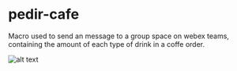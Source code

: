 # pedir-cafe

Macro used to send an message to a group space on webex teams, containing the amount of each type of drink in a coffe order.

![alt text](https://i.imgur.com/l7vjTy1.png)

